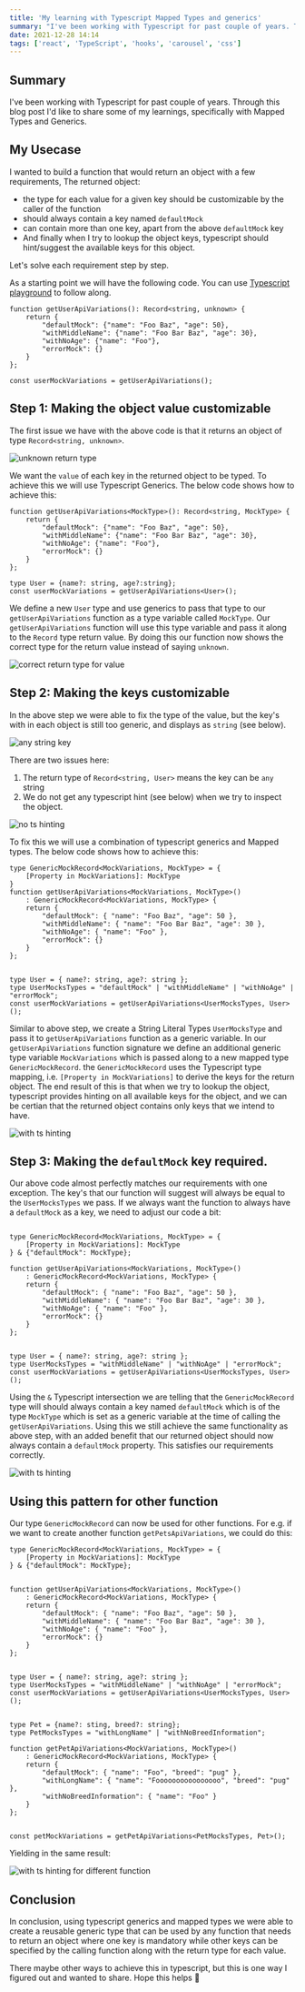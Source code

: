 ```yaml
---
title: 'My learning with Typescript Mapped Types and generics'
summary: "I've been working with Typescript for past couple of years. Through this blog post I'd like to share some of my learnings, specifically with Mapped Types and Generics."
date: 2021-12-28 14:14
tags: ['react', 'TypeScript', 'hooks', 'carousel', 'css']
---
```


## Summary

I've been working with Typescript for past couple of years. Through this blog post I'd like to share some of my learnings, specifically with Mapped Types and Generics.


## My Usecase

I wanted to build a function that would return an object with a few requirements, The returned object:
- the type for each value for a given key should be customizable by the caller of the function
- should always contain a key named `defaultMock`
- can contain more than one key, apart from the above `defaultMock` key
- And finally when I try to lookup the object keys, typescript should hint/suggest the available keys for this object.

Let's solve each requirement step by step.

As a starting point we will have the following code. You can use [Typescript playground](https://typescript-play.js.org/) to follow along.

```
function getUserApiVariations(): Record<string, unknown> {
    return {
        "defaultMock": {"name": "Foo Baz", "age": 50},
        "withMiddleName": {"name": "Foo Bar Baz", "age": 30},
        "withNoAge": {"name": "Foo"},
        "errorMock": {}
    }
};

const userMockVariations = getUserApiVariations(); 
```

## Step 1: Making the object value customizable

The first issue we have with the above code is that it returns an object of type `Record<string, unknown>`.

<img src="/static/images/ts-mapped-types-and-generics/01.png" alt="unknown return type" />

We want the `value` of each key in the returned object to be typed. To achieve this we will use Typescript Generics. The below code shows how to achieve this:

```
function getUserApiVariations<MockType>(): Record<string, MockType> {
    return {
        "defaultMock": {"name": "Foo Baz", "age": 50},
        "withMiddleName": {"name": "Foo Bar Baz", "age": 30},
        "withNoAge": {"name": "Foo"},
        "errorMock": {}
    }
};

type User = {name?: string, age?:string};
const userMockVariations = getUserApiVariations<User>(); 
```

We define a new `User` type and use generics to pass that type to our `getUserApiVariations` function as a type variable called `MockType`. Our `getUserApiVariations` function will use this type variable and pass it along to the `Record` type return value. By doing this our function now shows the correct type for the return value instead of saying `unknown`.

<img src="/static/images/ts-mapped-types-and-generics/02.png" alt="correct return type for value" />


## Step 2: Making the keys customizable

In the above step we were able to fix the type of the value, but the key's with in each object is still too generic, and displays as `string` (see below).

<img src="/static/images/ts-mapped-types-and-generics/03.png" alt="any string key" />

There are two issues here:
1. The return type of `Record<string, User>` means the key can be `any` string
2. We do not get any typescript hint (see below) when we try to inspect the object.

<img src="/static/images/ts-mapped-types-and-generics/04.gif" alt="no ts hinting" />

To fix this we will use a combination of typescript generics and Mapped types. The below code shows how to achieve this:

```
type GenericMockRecord<MockVariations, MockType> = {
    [Property in MockVariations]: MockType
}
function getUserApiVariations<MockVariations, MockType>()
    : GenericMockRecord<MockVariations, MockType> {
    return {
        "defaultMock": { "name": "Foo Baz", "age": 50 },
        "withMiddleName": { "name": "Foo Bar Baz", "age": 30 },
        "withNoAge": { "name": "Foo" },
        "errorMock": {}
    }
};


type User = { name?: string, age?: string };
type UserMocksTypes = "defaultMock" | "withMiddleName" | "withNoAge" | "errorMock";
const userMockVariations = getUserApiVariations<UserMocksTypes, User>();
```

Similar to above step, we create a String Literal Types `UserMocksType` and pass it to `getUserApiVariations` function as a generic variable. In our `getUserApiVariations` function signature we define an additional generic type variable `MockVariations` which is passed along to a new mapped type `GenericMockRecord`.  the `GenericMockRecord` uses the Typescript type mapping, i.e. `[Property in MockVariations]` to derive the keys for the return object. The end result of this is that when we try to lookup the object, typescript provides hinting on all available keys for the object, and we can be certian that the returned object contains only keys that we intend to have.

<img src="/static/images/ts-mapped-types-and-generics/05.gif" alt="with ts hinting" />

## Step 3: Making the `defaultMock` key required.

Our above code almost perfectly matches our requirements with one exception. The key's that our function will suggest will always be equal to the `UserMocksTypes` we pass. If we always want the function to always have a `defaultMock` as a key, we need to adjust our code a bit:

```

type GenericMockRecord<MockVariations, MockType> = {
    [Property in MockVariations]: MockType
} & {"defaultMock": MockType};

function getUserApiVariations<MockVariations, MockType>()
    : GenericMockRecord<MockVariations, MockType> {
    return {
        "defaultMock": { "name": "Foo Baz", "age": 50 },
        "withMiddleName": { "name": "Foo Bar Baz", "age": 30 },
        "withNoAge": { "name": "Foo" },
        "errorMock": {}
    }
};


type User = { name?: string, age?: string };
type UserMocksTypes = "withMiddleName" | "withNoAge" | "errorMock";
const userMockVariations = getUserApiVariations<UserMocksTypes, User>();
```

Using the `&` Typescript intersection we are telling that the `GenericMockRecord` type will should always contain a key named `defaultMock` which is of the type `MockType` which is set as a generic variable at the time of calling the `getUserApiVariations`. Using this we still achieve the same functionality as above step, with an added benefit that our returned object should now always contain a `defaultMock` property. This satisfies our requirements correctly.

<img src="/static/images/ts-mapped-types-and-generics/06.png" alt="with ts hinting" />


## Using this pattern for other function


Our type `GenericMockRecord` can now be used for other functions. For e.g. if we want to create another function `getPetsApiVariations`, we could do this:

```
type GenericMockRecord<MockVariations, MockType> = {
    [Property in MockVariations]: MockType
} & {"defaultMock": MockType};


function getUserApiVariations<MockVariations, MockType>()
    : GenericMockRecord<MockVariations, MockType> {
    return {
        "defaultMock": { "name": "Foo Baz", "age": 50 },
        "withMiddleName": { "name": "Foo Bar Baz", "age": 30 },
        "withNoAge": { "name": "Foo" },
        "errorMock": {}
    }
};


type User = { name?: string, age?: string };
type UserMocksTypes = "withMiddleName" | "withNoAge" | "errorMock";
const userMockVariations = getUserApiVariations<UserMocksTypes, User>();


type Pet = {name?: sting, breed?: string};
type PetMocksTypes = "withLongName" | "withNoBreedInformation";

function getPetApiVariations<MockVariations, MockType>()
    : GenericMockRecord<MockVariations, MockType> {
    return {
        "defaultMock": { "name": "Foo", "breed": "pug" },
        "withLongName": { "name": "Foooooooooooooooo", "breed": "pug" },
        "withNoBreedInformation": { "name": "Foo" }
    }
};


const petMockVariations = getPetApiVariations<PetMocksTypes, Pet>();

```

Yielding in the same result:

<img src="/static/images/ts-mapped-types-and-generics/07.png" alt="with ts hinting for different function" />

## Conclusion

In conclusion, using typescript generics and mapped types we were able to create a reusable generic type that can be used by any function that needs to return an object where one key is mandatory while other keys can be specified by the calling function along with the return type for each value.

There maybe other ways to achieve this in typescript, but this is one way I figured out and wanted to share. Hope this helps 🙌